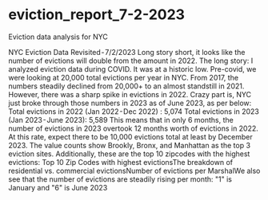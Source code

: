 # eviction_report_7-2-2023
Eviction data analysis for NYC

NYC Eviction Data Revisited - 7/2/2023
Long story short, it looks like the number of evictions will double from the amount in 2022.
The long story:
I analyzed eviction data during COVID. It was at a historic low. Pre-covid, we were looking at 20,000 total evictions per year in NYC.
From 2017, the numbers steadily declined from 20,000+ to an almost standstill in 2021. However, there was a sharp spike in evictions in 2022. Crazy part is, NYC just broke through those numbers in 2023 as of June 2023, as per below:
Total evictions in 2022 (Jan 2022 - Dec 2022) : 5,074
Total evictions in 2023 (Jan 2023 - June 2023): 5,589
This means that in only 6 months, the number of evictions in 2023 overtook 12 months worth of evictions in 2022. At this rate, expect there to be 10,000 evictions total at least by December 2023.
The value counts show Brookly, Bronx, and Manhattan as the top 3 eviction sites.
Additionally, these are the top 10 zipcodes with the highest evictions:
Top 10 Zip Codes with highest evictionsThe breakdown of residential vs. commercial evictionsNumber of evictions per MarshalWe also see that the number of evictions are steadily rising per month:
"1" is January and "6" is June 2023
